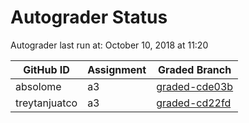 # Autograder Status
Autograder last run at: October 10, 2018 at 11:20

| GitHub ID | Assignment | Graded Branch |
|-----------|------------|---------------|
| absolome | a3 | [graded-cde03b](https://github.com/Fall2018COMP401-001/a3-absolome/tree/graded-cde03b) | 
| treytanjuatco | a3 | [graded-cd22fd](https://github.com/Fall2018COMP401-001/a3-treytanjuatco/tree/graded-cd22fd) | 
